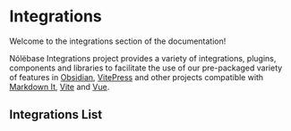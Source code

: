 # Integrations

Welcome to the integrations section of the documentation!

Nólëbase Integrations project provides a variety of integrations, plugins, components and libraries to facilitate the use of our pre-packaged variety of features in [Obsidian](https://obsidian.md), [VitePress](https://vitepress.dev) and other projects compatible with [Markdown It](https://github.com/markdown-it/markdown-it), [Vite](https://vitejs.dev/) and [Vue](https://vuejs.org/).

## Integrations List

<IntegrationCard type="markdown-it" title="Bi-Directional Links" package="markdown-it-bi-directional-links" />

<br />

<IntegrationCard type="markdown-it" title="Elements Transformation" package="markdown-it-element-transform" />

<br />

<IntegrationCard type="vitepress" title="Enhanced Readabilities" package="vitepress-plugin-enhanced-readabilities" />

<br />

<IntegrationCard type="vitepress" title="Inline Link Previewing" package="vitepress-plugin-inline-link-preview" />

<br />

<IntegrationCard type="vitepress" title="Blinking highlight targeted heading" package="vitepress-plugin-highlight-targeted-heading" />

<br />

<IntegrationCard type="vitepress" title="Changelog & File history" package="vitepress-plugin-git-changelog" />

<br />

<IntegrationCard type="obsidian" title="UnoCSS" package="obsidian-plugin-unocss" />
